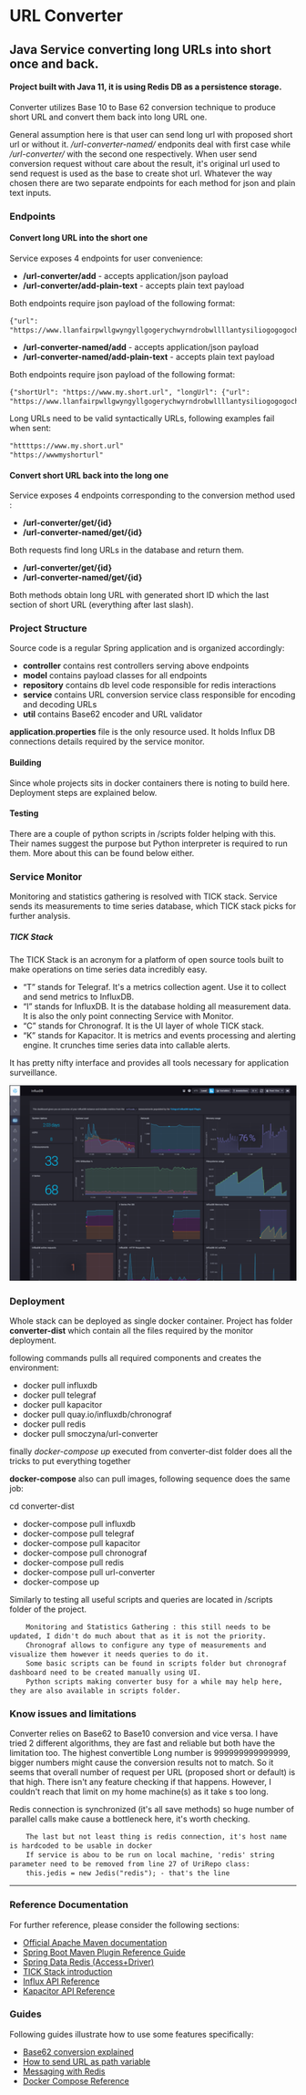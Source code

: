 # URL Converter

## Java Service converting long URLs into short once and back.
 
#### Project built with Java 11, it is using Redis DB as a persistence storage.

Converter utilizes Base 10 to Base 62 conversion technique to produce short URL and convert them back into long URL one.

General assumption here is that user can send long url with proposed short url or without it.
_/url-converter-named/_ endponits deal with first case while _/url-converter/_ with the second one respectively. 
When user send conversion request without care about the result, it's original url used to send request is used
as the base to create shot url.
Whatever the way chosen there are two separate endpoints for each method for json and plain text inputs.

### Endpoints

#### Convert long URL into the short one
Service exposes 4 endpoints for user convenience:

*  __/url-converter/add__ - accepts application/json payload
*  __/url-converter/add-plain-text__ - accepts plain text payload

Both endpoints require json payload of the following format:
    
    {"url": "https://www.llanfairpwllgwyngyllgogerychwyrndrobwllllantysiliogogogochuchaf.eu"}

*  __/url-converter-named/add__ - accepts application/json payload
*  __/url-converter-named/add-plain-text__ - accepts plain text payload

Both endpoints require json payload of the following format:
    
    {"shortUrl": "https://www.my.short.url", "longUrl": {"url": "https://www.llanfairpwllgwyngyllgogerychwyrndrobwllllantysiliogogogochuchaf.eu"}

Long URLs need to be valid syntactically URLs, following examples fail when sent:
    
    "httttps://www.my.short.url"
    "https://wwwmyshorturl"

#### Convert short URL back into the long one
Service exposes 4 endpoints corresponding to the conversion method used :

* __/url-converter/get/{id}__
* __/url-converter-named/get/{id}__

Both requests find long URLs in the database and return them. 

*  __/url-converter/get/{id}__
* __/url-converter-named/get/{id}__

Both methods obtain long URL with generated short ID which the last section of short URL (everything after last slash).

### Project Structure
Source code is a regular Spring application and is organized accordingly:
- **controller** contains rest controllers serving above endpoints 
- **model** contains payload classes for all endpoints   
- **repository** contains db level code responsible for redis interactions
- **service** contains URL conversion service class responsible for encoding and decoding URLs
- **util** contains Base62 encoder and URL validator

**application.properties** file is the only resource used. It holds Influx DB connections details required by the service monitor.
    
#### Building

Since whole projects sits in docker containers there is noting to build here. Deployment steps are explained below.
    
#### Testing

There are a couple of python scripts in /scripts folder helping with this. 
Their names suggest the purpose but Python interpreter is required to run them. More about this can be found below either.

### Service Monitor

Monitoring and statistics gathering is resolved with TICK stack.
Service sends its measurements to time series database, which TICK stack picks for further analysis.   

##### TICK Stack

The TICK Stack is an acronym for a platform of open source tools built to make operations on time series data incredibly easy.
- “T” stands for Telegraf. It's a metrics collection agent. Use it to collect and send metrics to InfluxDB.
- “I” stands for InfluxDB. It is the database holding all measurement data. It is also the only point connecting Service with Monitor.
- “C” stands for Chronograf. It is the UI layer of whole TICK stack.
- “K” stands for Kapacitor. It is metrics and events processing and alerting engine. It crunches time series data into callable alerts.

It has pretty nifty interface and provides all tools necessary for application surveillance.

![chronograf](./screen-shots/chronografUI.png)  

### Deployment

Whole stack can be deployed as single docker container.
Project has folder **converter-dist** which contain all the files required by the monitor deployment.

following commands pulls all required components and creates the environment:
- docker pull influxdb
- docker pull telegraf
- docker pull kapacitor
- docker pull quay.io/influxdb/chronograf
- docker pull redis
- docker pull smoczyna/url-converter

finally _docker-compose up_ executed from converter-dist folder does all the tricks to put everything together

**docker-compose** also can pull images, following sequence does the same job:

cd converter-dist
- docker-compose pull influxdb
- docker-compose pull telegraf
- docker-compose pull kapacitor
- docker-compose pull chronograf
- docker-compose pull redis
- docker-compose pull url-converter
- docker-compose up

Similarly to testing all useful scripts and queries are located in /scripts folder of the project.


        Monitoring and Statistics Gathering : this still needs to be updated, I didn't do much about that as it is not the priority.
        Chronograf allows to configure any type of measurements and visualize them however it needs queries to do it.
        Some basic scripts can be found in scripts folder but chronograf dashboard need to be created manually using UI. 
        Python scripts making converter busy for a while may help here, they are also available in scripts folder.


### Know issues and limitations

Converter relies on Base62 to Base10 conversion and vice versa. I have tried 2 different algorithms, they are fast and reliable but both have the limitation too.
The highest convertible Long number is 999999999999999, bigger numbers might cause the conversion results not to match.
So it seems that overall number of request per URL (proposed short or default) is that high.
There isn't any feature checking if that happens. However, I couldn't reach that limit on my home machine(s) as it take s too long. 

Redis connection is synchronized (it's all save methods) so huge number of parallel calls make cause a bottleneck here, it's worth checking. 

        The last but not least thing is redis connection, it's host name is hardcoded to be usable in docker
        If service is abou to be run on local machine, 'redis' string parameter need to be removed from line 27 of UriRepo class:
        this.jedis = new Jedis("redis"); - that's the line


---

### Reference Documentation
For further reference, please consider the following sections:

* [Official Apache Maven documentation](https://maven.apache.org/guides/index.html)
* [Spring Boot Maven Plugin Reference Guide](https://docs.spring.io/spring-boot/docs/2.4.0/maven-plugin/reference/html/)
* [Spring Data Redis (Access+Driver)](https://docs.spring.io/spring-boot/docs/2.4.0/reference/htmlsingle/#boot-features-redis)
* [TICK Stack introduction](https://www.influxdata.com/blog/introduction-to-influxdatas-influxdb-and-tick-stack/)
* [Influx API Reference](https://docs.influxdata.com/influxdb/v1.8/tools/api/)
* [Kapacitor API Reference](https://docs.influxdata.com/kapacitor/v1.5/working/cli_client/)

### Guides
Following guides illustrate how to use some features specifically:

* [Base62 conversion explained](https://dzone.com/articles/url-shortener-detailed-explanation)
* [How to send URL as path variable](https://stackoverflow.com/questions/57212145/how-to-pass-url-as-path-variable)
* [Messaging with Redis](https://spring.io/guides/gs/messaging-redis/)
* [Docker Compose Reference](https://docs.docker.com/compose/reference/pull/)


